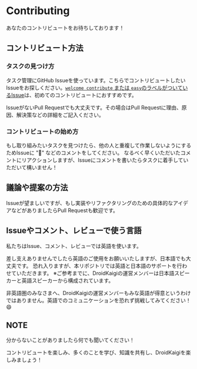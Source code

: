 # Contributing

あなたのコントリビュートをお待ちしております！

## コントリビュート方法

### タスクの見つけ方

タスク管理にGitHub Issueを使っています。こちらでコントリビュートしたいIssueをお探しください。[`welcome contribute` または `easy`のラベルがついているIssue](https://github.com/DroidKaigi/conference-app-2023/issues?q=is%3Aopen+is%3Aissue+label%3A%22welcome+contribute%22%2Ceasy+no%3Aassignee)は、初めてのコントリビュートにおすすめです。

IssueがないPull Requestでも大丈夫です。その場合はPull Requestに理由、原因、解決策などの詳細をご記入ください。

### コントリビュートの始め方

もし取り組みたいタスクを見つけたら、他の人と重複して作業しないようにするためIssueに ":raising_hand:" などのコメントをしてください。
なるべく早くいただいたコメントにリアクションしますが、Issueにコメントを書いたらタスクに着手していただいて構いません！

## 議論や提案の方法

Issueが望ましいですが、もし実装やリファクタリングのための具体的なアイデアなどがありましたらPull Requestも歓迎です。

## Issueやコメント、レビューで使う言語

私たちはIssue、コメント、レビューでは英語を使います。

差し支えありませんでしたら英語のご使用をお願いいたしますが、日本語でも大丈夫です。
恐れ入りますが、本リポジトリでは英語と日本語のサポートを行わせていただきます。
※ご参考までに、DroidKaigiの運営メンバーは日本語スピーカーと英語スピーカーから構成されています。

非英語圏のみなさまへ、DroidKaigiの運営メンバーもみな英語が得意というわけではありません。英語でのコミュニケーションを恐れず挑戦してみてください！ :smile:

## NOTE

分からないことがありましたら何でも聞いてください！

コントリビュートを楽しみ、多くのことを学び、知識を共有し、DroidKaigiを楽しみましょう！
